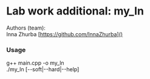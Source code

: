 # Lab work additional: my_ln
Authors (team):<br>Inna Zhurba [https://github.com/InnaZhurba]()<br>

### Usage

g++ main.cpp -o my_ln<br>
./my_ln [--soft|--hard|--help] <source> <destination><br>